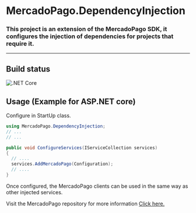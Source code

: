 # MercadoPago.DependencyInjection
### This project is an extension of the MercadoPago SDK, it configures the injection of dependencies for projects that require it.

<hr/>

## Build status
![.NET Core](https://github.com/cantte/MercadoPago.DependencyInjection/workflows/.NET/badge.svg)


## Usage (Example for ASP.NET core)
Configure in StartUp class.
```csharp
using MercadoPago.DependencyInjection;
// ...
// ...

public void ConfigureServices(IServiceCollection services)
{
  // ....
  services.AddMercadoPago(Configuration);
  // ....
}
```

Once configured, the MercadoPago clients can be used in the same way as other injected services.

Visit the MercadoPago repository for more information [Click here.](https://github.com/mercadopago/sdk-dotnet)
